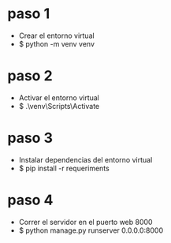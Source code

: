 # paso 1
- Crear el entorno virtual
- $ python -m venv venv
# paso 2
- Activar el entorno virtual
- $ .\venv\Scripts\Activate
# paso 3
- Instalar dependencias del entorno virtual
- $ pip install -r requeriments
# paso 4
- Correr el servidor en el puerto web 8000
- $ python manage.py runserver 0.0.0.0:8000